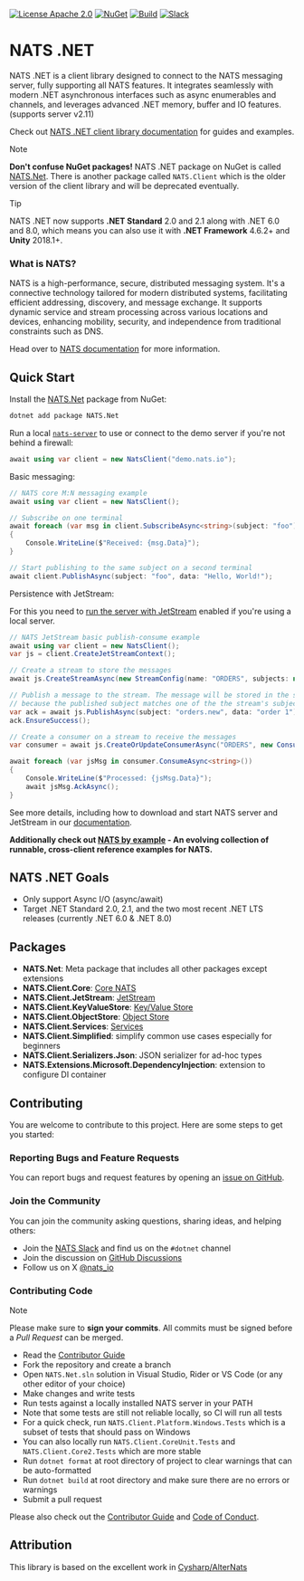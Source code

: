 [![License Apache 2.0](https://img.shields.io/badge/License-Apache2-blue.svg)](https://www.apache.org/licenses/LICENSE-2.0)
[![NuGet](https://img.shields.io/nuget/v/NATS.Net.svg?cacheSeconds=3600)](https://www.nuget.org/packages/NATS.Net)
[![Build](https://github.com/nats-io/nats.net/actions/workflows/test.yml/badge.svg?branch=main)](https://github.com/nats-io/nats.net/actions/workflows/test.yml?query=branch%3Amain)
[![Slack](https://img.shields.io/badge/chat-on%20slack-green)](https://slack.nats.io)

# NATS .NET

NATS .NET is a client library designed to connect to the NATS messaging server,
fully supporting all NATS features.
It integrates seamlessly with modern .NET asynchronous interfaces such as
async enumerables and channels, and leverages advanced .NET memory, buffer and IO features. (supports server v2.11)

Check out [NATS .NET client library documentation](https://nats-io.github.io/nats.net/) for guides and examples.

> [!NOTE]
> **Don't confuse NuGet packages!**
> NATS .NET package on NuGet is called [NATS.Net](https://www.nuget.org/packages/NATS.Net).
> There is another package called `NATS.Client` which is the older version of the client library
> and will be deprecated eventually.

> [!TIP]
> NATS .NET now supports **.NET Standard** 2.0 and 2.1 along with .NET 6.0 and 8.0,
> which means you can also use it with **.NET Framework** 4.6.2+ and **Unity** 2018.1+.

### What is NATS?

NATS is a high-performance, secure, distributed messaging system.
It's a connective technology tailored for modern distributed systems,
facilitating efficient addressing, discovery, and message exchange.
It supports dynamic service and stream processing across various locations and devices,
enhancing mobility, security, and independence from traditional constraints such as DNS.

Head over to [NATS documentation](https://docs.nats.io/nats-concepts/overview) for more information.

## Quick Start

Install the [NATS.Net](https://www.nuget.org/packages/NATS.Net) package from NuGet:

```bash
dotnet add package NATS.Net
```

Run a local [`nats-server`](https://nats-io.github.io/nats.net/documentation/intro.html?tabs=core-nats#quick-start) to use or connect to the demo server if you're not behind a firewall:

```csharp
await using var client = new NatsClient("demo.nats.io");
```

Basic messaging:

```csharp
// NATS core M:N messaging example
await using var client = new NatsClient();

// Subscribe on one terminal
await foreach (var msg in client.SubscribeAsync<string>(subject: "foo"))
{
    Console.WriteLine($"Received: {msg.Data}");
}

// Start publishing to the same subject on a second terminal
await client.PublishAsync(subject: "foo", data: "Hello, World!");
```

Persistence with JetStream:

For this you need to [run the server with JetStream](https://nats-io.github.io/nats.net/documentation/jetstream/intro.html#jetstream-quick-start) enabled if you're using a local server.

```csharp
// NATS JetStream basic publish-consume example
await using var client = new NatsClient();
var js = client.CreateJetStreamContext();

// Create a stream to store the messages
await js.CreateStreamAsync(new StreamConfig(name: "ORDERS", subjects: new[] { "orders.*" }));

// Publish a message to the stream. The message will be stored in the stream
// because the published subject matches one of the the stream's subjects.
var ack = await js.PublishAsync(subject: "orders.new", data: "order 1");
ack.EnsureSuccess();

// Create a consumer on a stream to receive the messages
var consumer = await js.CreateOrUpdateConsumerAsync("ORDERS", new ConsumerConfig("order_processor"));

await foreach (var jsMsg in consumer.ConsumeAsync<string>())
{
    Console.WriteLine($"Processed: {jsMsg.Data}");
    await jsMsg.AckAsync();
}
```

See more details, including how to download and start NATS server and JetStream in our [documentation](https://nats-io.github.io/nats.net/documentation/intro.html).

**Additionally check out [NATS by example](https://natsbyexample.com) - An evolving collection of runnable, cross-client reference examples for NATS.**

## NATS .NET Goals

- Only support Async I/O (async/await)
- Target .NET Standard 2.0, 2.1, and the two most recent .NET LTS releases (currently .NET 6.0 & .NET 8.0)

## Packages

- **NATS.Net**: Meta package that includes all other packages except extensions
- **NATS.Client.Core**: [Core NATS](https://docs.nats.io/nats-concepts/core-nats)
- **NATS.Client.JetStream**: [JetStream](https://docs.nats.io/nats-concepts/jetstream)
- **NATS.Client.KeyValueStore**: [Key/Value Store](https://docs.nats.io/nats-concepts/jetstream/key-value-store)
- **NATS.Client.ObjectStore**: [Object Store](https://docs.nats.io/nats-concepts/jetstream/obj_store)
- **NATS.Client.Services**: [Services](https://docs.nats.io/using-nats/developer/services)
- **NATS.Client.Simplified**: simplify common use cases especially for beginners
- **NATS.Client.Serializers.Json**: JSON serializer for ad-hoc types
- **NATS.Extensions.Microsoft.DependencyInjection**: extension to configure DI container

## Contributing

You are welcome to contribute to this project. Here are some steps to get you started:

### Reporting Bugs and Feature Requests

You can report bugs and request features
by opening an [issue on GitHub](https://github.com/nats-io/nats.net/issues/new/choose).

### Join the Community

You can join the community asking questions, sharing ideas, and helping others:

- Join the [NATS Slack](https://slack.nats.io) and find us on the `#dotnet` channel
- Join the discussion on [GitHub Discussions](https://github.com/nats-io/nats.net/discussions)
- Follow us on X [@nats_io](https://x.com/nats_io)

### Contributing Code

> [!NOTE]
> Please make sure to **sign your commits**. All commits must be signed before a _Pull Request_ can be merged.

- Read the [Contributor Guide](CONTRIBUTING.md)
- Fork the repository and create a branch
- Open `NATS.Net.sln` solution in Visual Studio, Rider or VS Code (or any other editor of your choice)
- Make changes and write tests
- Run tests against a locally installed NATS server in your PATH
- Note that some tests are still not reliable locally, so CI will run all tests
- For a quick check, run `NATS.Client.Platform.Windows.Tests` which is a subset of tests that should pass on Windows
- You can also locally run `NATS.Client.CoreUnit.Tests` and `NATS.Client.Core2.Tests` which are more stable
- Run `dotnet format` at root directory of project to clear warnings that can be auto-formatted
- Run `dotnet build` at root directory and make sure there are no errors or warnings
- Submit a pull request

Please also check out the [Contributor Guide](CONTRIBUTING.md) and [Code of Conduct](CODE-OF-CONDUCT.md).

## Attribution

This library is based on the excellent work in [Cysharp/AlterNats](https://github.com/Cysharp/AlterNats)
